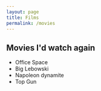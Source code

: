 ```yaml
---
layout: page
title: Films
permalink: /movies
---
```


## Movies I'd watch again
* Office Space
* Big Lebowski
* Napoleon dynamite
* Top Gun